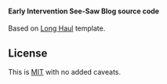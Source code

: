 #### Early Intervention See-Saw Blog source code

Based on [Long Haul](http://brianmaierjr.com/long-haul) template.


## License

This is [MIT](LICENSE) with no added caveats.
